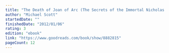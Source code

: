 ```yaml
---
title: "The Death of Joan of Arc (The Secrets of the Immortal Nicholas Flamel, #4.5)"
author: "Michael Scott"
startedDate: ""
finishedDate: "2012/01/06"
rating: 3
edition: "ebook"
link: "https://www.goodreads.com/book/show/8882815"
pageCount: 12
---
```



